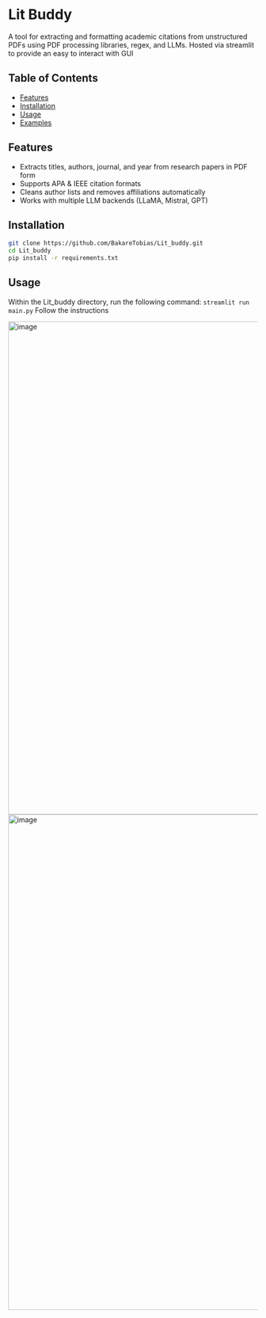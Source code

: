 # Lit Buddy
A tool for extracting and formatting academic citations from unstructured PDFs using PDF processing libraries, regex, and LLMs. Hosted via streamlit to provide an easy to interact with GUI

## Table of Contents
- [Features](#features)
- [Installation](#installation)
- [Usage](#usage)
- [Examples](#examples)

## Features
- Extracts titles, authors, journal, and year from research papers in PDF form
- Supports APA & IEEE citation formats
- Cleans author lists and removes affiliations automatically
- Works with multiple LLM backends (LLaMA, Mistral, GPT)

## Installation
```bash
git clone https://github.com/BakareTobias/Lit_buddy.git
cd Lit_buddy
pip install -r requirements.txt
```
## Usage
Within the Lit_buddy directory, run the following command: ```streamlit run main.py```
Follow the instructions

<img width="1917" height="996" alt="image" src="https://github.com/user-attachments/assets/292dbf7a-003a-4c17-b555-e57d6405de5e" />

<img width="1914" height="1001" alt="image" src="https://github.com/user-attachments/assets/724f52b9-e1b5-40b2-8f37-7091500b20e0" />
